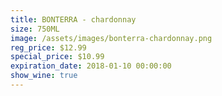 ```yaml
---
title: BONTERRA - chardonnay
size: 750ML
image: /assets/images/bonterra-chardonnay.png
reg_price: $12.99
special_price: $10.99
expiration_date: 2018-01-10 00:00:00
show_wine: true
---
```



